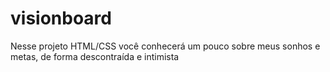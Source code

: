 # visionboard
Nesse projeto HTML/CSS você conhecerá um pouco sobre meus sonhos e metas, de forma descontraída e intimista

